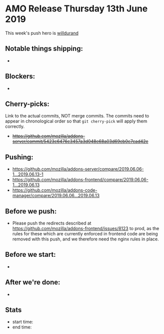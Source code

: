 # AMO Release Thursday 13th June 2019

This week's push hero is [willdurand](https://github.com/willdurand)

## Notable things shipping:

*

## Blockers:

*

## Cherry-picks:

Link to the actual commits, NOT merge commits. The commits need to appear
in chronological order so that `git cherry-pick` will apply them correctly.

* ~~https://github.com/mozilla/addons-server/commit/5423c6476c3457a3d048e68a03d69eb0e7cad42e~~

## Pushing:

- https://github.com/mozilla/addons-server/compare/2019.06.06-1...2019.06.13-1
- https://github.com/mozilla/addons-frontend/compare/2019.06.06-1...2019.06.13
- https://github.com/mozilla/addons-code-manager/compare/2019.06.06...2019.06.13

## Before we push:

* Please push the redirects described at https://github.com/mozilla/addons-frontend/issues/8123 to prod, as the rules for these which are currently enforced in frontend code are being removed with this push, and we therefore need the nginx rules in place.

## Before we start:

*

## After we're done:

* 

## Stats

- start time:
- end time:

